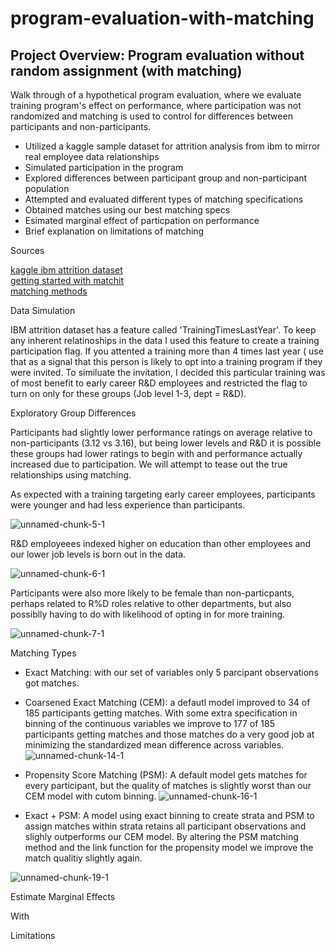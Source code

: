 # program-evaluation-with-matching

## Project Overview: Program evaluation without random assignment (with matching)

Walk through of a hypothetical program evaluation, where we evaluate training program's effect on performance, where participation was not randomized and matching is used to control for differences between participants and non-participants.

- Utilized a kaggle sample dataset for attrition analysis from ibm to mirror real employee data relationships
- Simulated participation in the program
- Explored differences between participant group and non-participant population
- Attempted and evaluated different types of matching specifications
- Obtained matches using our best matching specs
- Esimated marginal effect of particpation on performance
- Brief explanation on limitations of matching

Sources  

[kaggle ibm attrition dataset](https://www.kaggle.com/datasets/pavansubhasht/ibm-hr-analytics-attrition-dataset)  
[getting started with matchit](https://cran.r-project.org/web/packages/MatchIt/vignettes/MatchIt.html)  
[matching methods](https://cran.r-project.org/web/packages/MatchIt/vignettes/matching-methods.html#coarsened-exact-matching-method-cem)

Data Simulation  

IBM attrition dataset has a feature called 'TrainingTimesLastYear'. To keep any inherent relatinoships in the data I used this feature to create a training participation flag. If you attented a training more than 4 times last year ( use that as a signal that this person is likely to opt into a training program if they were invited. To similuate the invitation, I decided this particular training was of most benefit to early career R&D employees and restricted the flag to turn on only for these groups (Job level 1-3, dept = R&D).

Exploratory Group Differences

Participants had slightly lower performance ratings on average relative to non-participants (3.12 vs 3.16), but being lower levels and R&D it is possible these groups had lower ratings to begin with and performance actually increased due to participation. We will attempt to tease out the true relationships using matching.

As expected with a training targeting early career employees, participants were younger and had less experience than participants.

![unnamed-chunk-5-1](https://github.com/user-attachments/assets/f6b56ed0-1cfb-498e-a675-6039b5d7d977)

R&D employeees indexed higher on education than other employees and our lower job levels is born out in the data.

![unnamed-chunk-6-1](https://github.com/user-attachments/assets/7715a865-d15a-4543-9807-f83403147c9c)

Participants were also more likely to be female than non-particpants, perhaps related to R%D roles relative to other departments, but also possiblly having to do with likelihood of opting in for more training.

![unnamed-chunk-7-1](https://github.com/user-attachments/assets/3d920760-fdfb-442a-9f4c-0a13bf7ff549)

Matching Types

- Exact Matching: with our set of variables only 5 parcipant observations got matches.
- Coarsened Exact Matching (CEM): a defautl model improved to 34 of 185 participants getting matches. With some extra specification in binning of the continuous variables we improve to 177 of 185 participants getting matches and those matches do a very good job at minimizing the standardized mean difference across variables.
  ![unnamed-chunk-14-1](https://github.com/user-attachments/assets/e3f49a1c-dcbc-4e61-9869-17be8c995cea)

- Propensity Score Matching (PSM): A default model gets matches for every participant, but the quality of matches is slightly worst than our CEM model with cutom binning.
![unnamed-chunk-16-1](https://github.com/user-attachments/assets/4404d5d3-96a3-4415-9573-daa88a9b7f7e)

- Exact + PSM: A model using exact binning to create strata and PSM to assign matches within strata retains all participant observations and slighly outperforms our CEM model. By altering the PSM matching method and the link function for the propensity model we improve the match qualitiy slightly again.
  
![unnamed-chunk-19-1](https://github.com/user-attachments/assets/72a601c3-782c-4430-8d6e-579046e0e898)

Estimate Marginal Effects

With

Limitations
